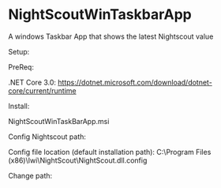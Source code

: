 # NightScoutWinTaskbarApp
A windows Taskbar App that shows the latest Nightscout value

Setup:

PreReq:

.NET Core 3.0: https://dotnet.microsoft.com/download/dotnet-core/current/runtime

Install:

NightScoutWinTaskBarApp.msi

Config Nightscout path:

Config file location (default installation path): C:\Program Files (x86)\Iwi\NightScout\NightScout.dll.config

Change path: <add key="Path" value="https://cgmtest.herokuapp.com/"/>


